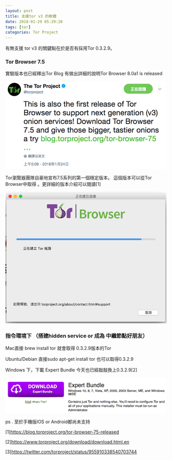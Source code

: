```yaml
---
layout: post
title: 支援tor v3 的軟體
date: 2018-01-29 05:29:20
tags: [tor]
categories: Tor Project
---
```


有無支援 tor v3 的關鍵點在於是否有採用Tor 0.3.2.9。

### Tor Browser 7.5
實驗版本也已經釋出Tor Blog 有做出詳細的說明Tor Browser 8.0a1 is released

![Tor Project 宣布 Tor Browser 7.5](/image/tor25.png)

Tor瀏覽器團隊自豪地宣布7.5系列的第一個穩定版本。 這個版本可以從Tor Browser中取得 。更詳細的版本介紹可以閱讀[1]

![](/image/tor26.png)

<!-- more --> 

### 指令環境下 （搭建hidden service or 成為 中繼節點好朋友）

Mac直接 brew install tor 就會取得 0.3.2.9版本的Tor

Ubuntu/Debian 直接sudo apt-get install tor 也可以取得0.3.2.9

Windows 下，下載 Expert Bundle 今天也已經敲敲換上0.3.2.9[2]

![](/image/tor27.png)

ps . 至於手機版IOS or Android都尚未支持

[1]https://blog.torproject.org/tor-browser-75-released

[2]https://www.torproject.org/download/download.html.en

[3]https://twitter.com/torproject/status/955910338540703744
